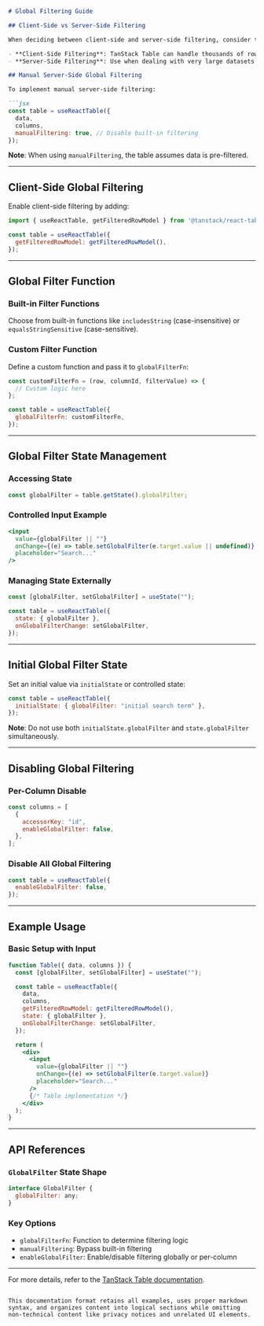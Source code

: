 

```markdown
# Global Filtering Guide

## Client-Side vs Server-Side Filtering

When deciding between client-side and server-side filtering, consider the following factors:

- **Client-Side Filtering**: TanStack Table can handle thousands of rows efficiently. Test with your dataset to ensure performance.
- **Server-Side Filtering**: Use when dealing with very large datasets or when server-side logic is required.

## Manual Server-Side Global Filtering

To implement manual server-side filtering:

```jsx
const table = useReactTable({
  data,
  columns,
  manualFiltering: true, // Disable built-in filtering
});
```

**Note**: When using `manualFiltering`, the table assumes data is pre-filtered.

---

## Client-Side Global Filtering

Enable client-side filtering by adding:

```jsx
import { useReactTable, getFilteredRowModel } from '@tanstack/react-table';

const table = useReactTable({
  getFilteredRowModel: getFilteredRowModel(),
});
```

---

## Global Filter Function

### Built-in Filter Functions
Choose from built-in functions like `includesString` (case-insensitive) or `equalsStringSensitive` (case-sensitive).

### Custom Filter Function
Define a custom function and pass it to `globalFilterFn`:

```jsx
const customFilterFn = (row, columnId, filterValue) => {
  // Custom logic here
};

const table = useReactTable({
  globalFilterFn: customFilterFn,
});
```

---

## Global Filter State Management

### Accessing State
```jsx
const globalFilter = table.getState().globalFilter;
```

### Controlled Input Example
```jsx
<input
  value={globalFilter || ""}
  onChange={(e) => table.setGlobalFilter(e.target.value || undefined)}
  placeholder="Search..."
/>
```

### Managing State Externally
```jsx
const [globalFilter, setGlobalFilter] = useState("");

const table = useReactTable({
  state: { globalFilter },
  onGlobalFilterChange: setGlobalFilter,
});
```

---

## Initial Global Filter State
Set an initial value via `initialState` or controlled state:

```jsx
const table = useReactTable({
  initialState: { globalFilter: "initial search term" },
});
```

**Note**: Do not use both `initialState.globalFilter` and `state.globalFilter` simultaneously.

---

## Disabling Global Filtering

### Per-Column Disable
```jsx
const columns = [
  {
    accessorKey: "id",
    enableGlobalFilter: false,
  },
];
```

### Disable All Global Filtering
```jsx
const table = useReactTable({
  enableGlobalFilter: false,
});
```

---

## Example Usage

### Basic Setup with Input
```jsx
function Table({ data, columns }) {
  const [globalFilter, setGlobalFilter] = useState("");

  const table = useReactTable({
    data,
    columns,
    getFilteredRowModel: getFilteredRowModel(),
    state: { globalFilter },
    onGlobalFilterChange: setGlobalFilter,
  });

  return (
    <div>
      <input
        value={globalFilter || ""}
        onChange={(e) => setGlobalFilter(e.target.value)}
        placeholder="Search..."
      />
      {/* Table implementation */}
    </div>
  );
}
```

---

## API References

### `GlobalFilter` State Shape
```jsx
interface GlobalFilter {
  globalFilter: any;
}
```

### Key Options
- `globalFilterFn`: Function to determine filtering logic
- `manualFiltering`: Bypass built-in filtering
- `enableGlobalFilter`: Enable/disable filtering globally or per-column

---

For more details, refer to the [TanStack Table documentation](https://tanstack.com/table).
```

This documentation format retains all examples, uses proper markdown syntax, and organizes content into logical sections while omitting non-technical content like privacy notices and unrelated UI elements.